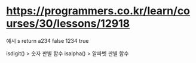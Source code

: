 
# https://programmers.co.kr/learn/courses/30/lessons/12918

예시
s	    return
a234	false
1234	true

isdigit() > 숫자 판별 함수
isalpha() > 알파벳 판별 함수

